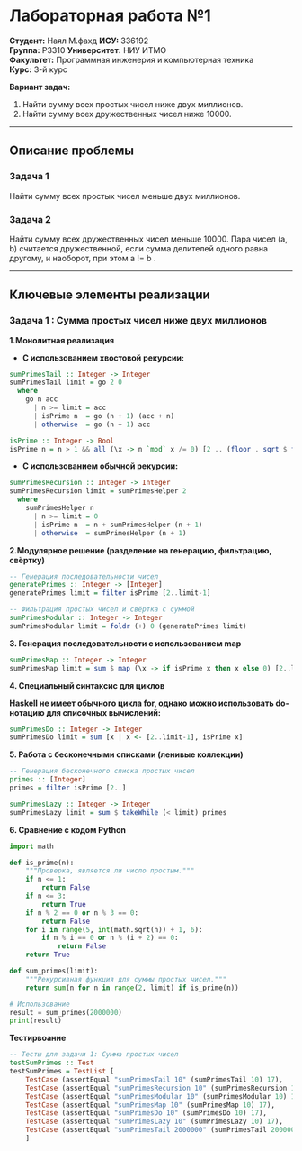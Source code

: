 # Лабораторная работа №1

**Студент:** Наял М.фахд 
**ИСУ:** 336192  
**Группа:** P3310
**Университет:** НИУ ИТМО  
**Факультет:** Программная инженерия и компьютерная техника  
**Курс:** 3-й курс



**Вариант задач:**
1. Найти сумму всех простых чисел ниже двух миллионов.
2. Найти сумму всех дружественных чисел ниже 10000.


---


## Описание проблемы

### Задача 1
 Найти сумму всех простых чисел меньше двух миллионов.

### Задача 2
 Найти сумму всех дружественных чисел меньше 10000. Пара чисел (a, b) считается дружественной, если сумма делителей одного равна другому, и наоборот, при этом  a != b .

---

## Ключевые элементы реализации

### Задача 1 : Сумма простых чисел ниже двух миллионов

**1.Монолитная реализация**

- **С использованием хвостовой рекурсии:**

```haskell
sumPrimesTail :: Integer -> Integer
sumPrimesTail limit = go 2 0
  where
    go n acc
      | n >= limit = acc
      | isPrime n  = go (n + 1) (acc + n)
      | otherwise  = go (n + 1) acc

isPrime :: Integer -> Bool
isPrime n = n > 1 && all (\x -> n `mod` x /= 0) [2 .. (floor . sqrt $ fromIntegral n)]

```

- **С использованием обычной рекурсии:**

```haskell
sumPrimesRecursion :: Integer -> Integer
sumPrimesRecursion limit = sumPrimesHelper 2
  where
    sumPrimesHelper n
      | n >= limit = 0
      | isPrime n  = n + sumPrimesHelper (n + 1)
      | otherwise  = sumPrimesHelper (n + 1)

```
**2.Модулярное решение (разделение на генерацию, фильтрацию, свёртку)**


```haskell
-- Генерация последовательности чисел
generatePrimes :: Integer -> [Integer]
generatePrimes limit = filter isPrime [2..limit-1]

-- Фильтрация простых чисел и свёртка с суммой
sumPrimesModular :: Integer -> Integer
sumPrimesModular limit = foldr (+) 0 (generatePrimes limit)

```


**3. Генерация последовательности с использованием map**


```haskell
sumPrimesMap :: Integer -> Integer
sumPrimesMap limit = sum $ map (\x -> if isPrime x then x else 0) [2..limit-1]

```
**4. Специальный синтаксис для циклов**

**Haskell не имеет обычного цикла for, однако можно использовать do-нотацию для списочных вычислений:**

```haskell
sumPrimesDo :: Integer -> Integer
sumPrimesDo limit = sum [x | x <- [2..limit-1], isPrime x]

```

**5. Работа с бесконечными списками (ленивые коллекции)**


```haskell
-- Генерация бесконечного списка простых чисел
primes :: [Integer]
primes = filter isPrime [2..]

sumPrimesLazy :: Integer -> Integer
sumPrimesLazy limit = sum $ takeWhile (< limit) primes


```

**6. Сравнение с кодом Python**


```Python
import math

def is_prime(n):
    """Проверка, является ли число простым."""
    if n <= 1:
        return False
    if n <= 3:
        return True
    if n % 2 == 0 or n % 3 == 0:
        return False
    for i in range(5, int(math.sqrt(n)) + 1, 6):
        if n % i == 0 or n % (i + 2) == 0:
            return False
    return True

def sum_primes(limit):
    """Рекурсивная функция для суммы простых чисел."""
    return sum(n for n in range(2, limit) if is_prime(n))

# Использование
result = sum_primes(2000000)
print(result)


```

**Тестирвоание**


```haskell
-- Тесты для задачи 1: Сумма простых чисел
testSumPrimes :: Test
testSumPrimes = TestList [
    TestCase (assertEqual "sumPrimesTail 10" (sumPrimesTail 10) 17),
    TestCase (assertEqual "sumPrimesRecursion 10" (sumPrimesRecursion 10) 17),
    TestCase (assertEqual "sumPrimesModular 10" (sumPrimesModular 10) 17),
    TestCase (assertEqual "sumPrimesMap 10" (sumPrimesMap 10) 17),
    TestCase (assertEqual "sumPrimesDo 10" (sumPrimesDo 10) 17),
    TestCase (assertEqual "sumPrimesLazy 10" (sumPrimesLazy 10) 17),
    TestCase (assertEqual "sumPrimesTail 2000000" (sumPrimesTail 2000000) 142913828922)
    ]

```



